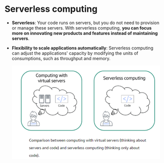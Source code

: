 # Serverless computing
- **Serverless**: Your code runs on servers, but you do not need to provision or manage these servers. With serverless computing, **you can focus more on innovating new products and features instead of maintaining servers**.
- **Flexibility to scale applications automatically**: Serverless computing can adjust the applications' capacity by modifying the units of consumptions, such as throughput and memory.

	![serverless_example](../img/serverless_example.png)